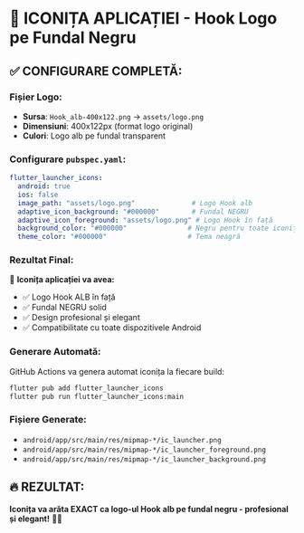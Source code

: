 # 🎯 ICONIȚA APLICAȚIEI - Hook Logo pe Fundal Negru

## ✅ **CONFIGURARE COMPLETĂ:**

### **Fișier Logo:**
- **Sursa**: `Hook_alb-400x122.png` → `assets/logo.png`
- **Dimensiuni**: 400x122px (format logo original)
- **Culori**: Logo alb pe fundal transparent

### **Configurare `pubspec.yaml`:**
```yaml
flutter_launcher_icons:
  android: true
  ios: false
  image_path: "assets/logo.png"              # Logo Hook alb
  adaptive_icon_background: "#000000"        # Fundal NEGRU
  adaptive_icon_foreground: "assets/logo.png" # Logo Hook în față
  background_color: "#000000"               # Negru pentru toate iconițele
  theme_color: "#000000"                    # Tema neagră
```

### **Rezultat Final:**
🎯 **Iconița aplicației va avea:**
- ✅ Logo Hook ALB în față
- ✅ Fundal NEGRU solid
- ✅ Design profesional și elegant
- ✅ Compatibilitate cu toate dispozitivele Android

### **Generare Automată:**
GitHub Actions va genera automat iconița la fiecare build:
```bash
flutter pub add flutter_launcher_icons
flutter pub run flutter_launcher_icons:main
```

### **Fișiere Generate:**
- `android/app/src/main/res/mipmap-*/ic_launcher.png`
- `android/app/src/main/res/mipmap-*/ic_launcher_foreground.png`
- `android/app/src/main/res/mipmap-*/ic_launcher_background.png`

## 🔥 **REZULTAT:**
**Iconița va arăta EXACT ca logo-ul Hook alb pe fundal negru - profesional și elegant!** 🎯📱
